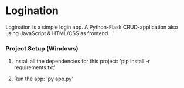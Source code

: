 # Logination
Logination is a simple login app. A Python-Flask CRUD-application also using JavaScript &amp; HTML/CSS as frontend.

### Project Setup (Windows)

1. Install all the dependencies for this project:
    'pip install -r requirements.txt'

2. Run the app:
    'py app.py'
    
 
